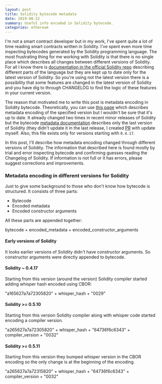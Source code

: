 ```yaml
---
layout: post
title: Solidity bytecode metadata
date: 2019-08-22
summary: Useful info encoded in Solidity bytecode.
categories: ethereum
---
```


I'm not a smart contract developer but in my work, I've spent quite a lot of time reading smart contracts written in Solidity. I've spent even more time inspecting bytecodes generated by the Solidity programming language. The most frustrating thing for me working with Solidity is that there is no single place which describes all changes between different versions of Solidity. For all I know there is [documentation in the official Solidity repo](https://github.com/ethereum/solidity/tree/develop/docs) describing different parts of the language but they are kept up to date only for the latest version of Solidity. So you're using not the latest version there is a possibility that some features are changed in the latest version of Solidity and you have dig to through CHANGELOG to find the logic of these features in your current version.

The reason that motivated me to write this post is metadata encoding in Solidity bytecode. Theoretically, you can use [this page](https://solidity.readthedocs.io/en/v0.5.9/metadata.html) which describes metadata encoding of the specified version but I wouldn't be sure that it's up to date. It already changed two times in recent minor releases of Solidity but the bytecode [metadata documentation](https://github.com/ethereum/solidity/blob/develop/docs/metadata.rst) describes only the last version of Solidity (they didn't update it in the last release, I created [PR](https://github.com/ethereum/solidity/blob/develop/docs/metadata.rst) with update myself. Also, this file exists only for versions starting with `0.4.17`.

In this post, I'll describe how metadata encoding changed through different versions of Solidity. The information that described here is found mostly by trial and error inspecting bytecode and confirming guesses reading the Changelog of Solidity. If information is not full or it has errors, please suggest corrections and improvements.

### Metadata encoding in different versions for Solidity

Just to give some background to those who don't know how bytecode is structured. It consists of three parts:

- Bytecode
- Encoded metadata
- Encoded constructor arguments

All these parts are appended together:

bytecode + encoded_metadata + encoded_constructor_arguments

#### Early versions of Solidity

It looks earlier versions of Solidity didn't have constructor arguments. So constructor arguments were directly appended to bytecode.

#### Solidity ~ 0.4.17

Starting from this version (around the version) Solidity compiler started adding whisper hash encoded using CBOR:

"a165627a7a72305820" + whisper_hash + "0029"

#### Solidity >= 0.5.10

Starting from this version Solidity compiler along with whisper code started encoding a compiler version.

"a265627a7a72305820" + whisper_hash + "64736f6c6343" + compiler_version + "0032"

#### Solidity >= 0.5.11

Starting from this version they bumped whisper version in the CBOR encoding so the only change is at the beginning of the encoding.

"a265627a7a72315820" + whisper_hash + "64736f6c6343" + compiler_version + "0032"
